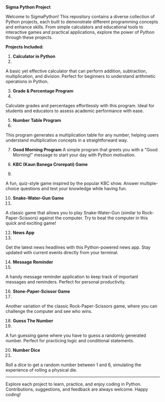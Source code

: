 **Sigma Python Project**

Welcome to SigmaPython! This repository contains a diverse collection of Python projects, each built to demonstrate different programming concepts and enhance skills. From simple calculators and educational tools to interactive games and practical applications, explore the power of Python through these projects.

**Projects Included:**

1. **Calculator in Python**
2. 
A basic yet effective calculator that can perform addition, subtraction, multiplication, and division. Perfect for beginners to understand arithmetic operations in Python.


3. **Grade & Percentage Program**
4. 
Calculate grades and percentages effortlessly with this program. Ideal for students and educators to assess academic performance with ease.


5. **Number Table Program**
6. 
This program generates a multiplication table for any number, helping users understand multiplication concepts in a straightforward way.


7. **Good Morning Program**
A simple program that greets you with a "Good Morning!" message to start your day with Python motivation.


8. **KBC (Kaun Banega Crorepati) Game**
9. 
A fun, quiz-style game inspired by the popular KBC show. Answer multiple-choice questions and test your knowledge while having fun.


10. **Snake-Water-Gun Game**
11. 
A classic game that allows you to play Snake-Water-Gun (similar to Rock-Paper-Scissors) against the computer. Try to beat the computer in this quick and exciting game!


12. **News App**
13. 
Get the latest news headlines with this Python-powered news app. Stay updated with current events directly from your terminal.


14. **Message Reminder**
15. 
A handy message reminder application to keep track of important messages and reminders. Perfect for personal productivity.


16. **Stone-Paper-Scissor Game**
17. 
Another variation of the classic Rock-Paper-Scissors game, where you can challenge the computer and see who wins.


18. **Guess The Number**
19. 
A fun guessing game where you have to guess a randomly generated number. Perfect for practicing logic and conditional statements.


20. **Number Dice**
21. 
Roll a dice to get a random number between 1 and 6, simulating the experience of rolling a physical die.

---

Explore each project to learn, practice, and enjoy coding in Python. Contributions, suggestions, and feedback are always welcome. Happy coding!

